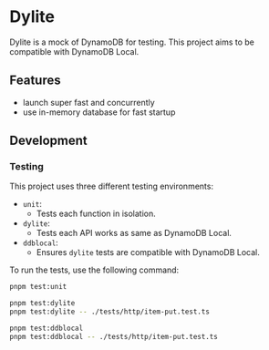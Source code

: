 # Dylite

Dylite is a mock of DynamoDB for testing.
This project aims to be compatible with DynamoDB Local.

## Features

- launch super fast and concurrently
- use in-memory database for fast startup

## Development

### Testing

This project uses three different testing environments:

- `unit`:
  - Tests each function in isolation.
- `dylite`: 
  - Tests each API works as same as DynamoDB Local.
- `ddblocal`:
  - Ensures `dylite` tests are compatible with DynamoDB Local.

To run the tests, use the following command:

```bash
pnpm test:unit

pnpm test:dylite
pnpm test:dylite -- ./tests/http/item-put.test.ts

pnpm test:ddblocal
pnpm test:ddblocal -- ./tests/http/item-put.test.ts
```
